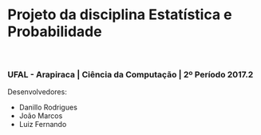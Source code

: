# Projeto da disciplina Estatística e Probabilidade
</br>
<h3> UFAL - Arapiraca | Ciência da Computação | 2º Período 2017.2 </h3>
Desenvolvedores:
<ul>
  <li>
    Danillo Rodrigues 
  </li>
  <li>
    João Marcos
  </li>
  <li>
    Luiz Fernando
  </li>
</ul>
